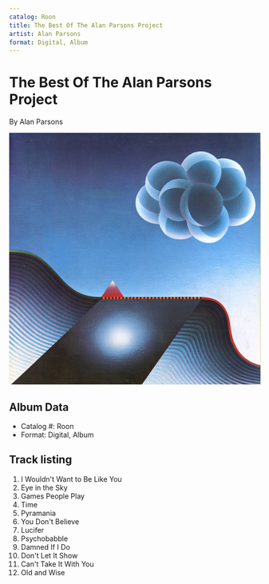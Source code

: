 ```yaml
---
catalog: Roon
title: The Best Of The Alan Parsons Project
artist: Alan Parsons
format: Digital, Album
---
```


# The Best Of The Alan Parsons Project

By Alan Parsons

![](../../assets/albumcovers/Alan_Parsons-The_Best_Of_The_Alan_Parsons_Project.png)

## Album Data

- Catalog #: Roon
- Format: Digital, Album


## Track listing


1. I Wouldn't Want to Be Like You
2. Eye in the Sky
3. Games People Play
4. Time
5. Pyramania
6. You Don't Believe
7. Lucifer
8. Psychobabble
9. Damned If I Do
10. Don't Let It Show
11. Can't Take It With You
12. Old and Wise

